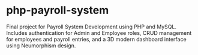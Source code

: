 # php-payroll-system
Final project for Payroll System Development using PHP and MySQL. Includes authentication for Admin and Employee roles, CRUD management for employees and payroll entries, and a 3D modern dashboard interface using Neumorphism design.
